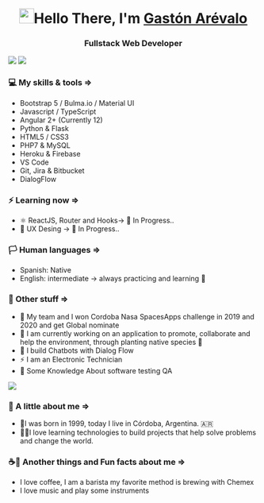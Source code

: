 
<h1 align="center"><img src="https://raw.githubusercontent.com/sidbelbase/sidbelbase/master/wave.gif" width="30px">Hello There, I'm <a href="https://garevalolg.com">Gastón Arévalo</a></h1>
<h3 align="center"> Fullstack Web Developer </h3>

<img src="https://yata-apix-a9caea66-ad78-425f-aa08-e292558ebb65.lss.locawebcorp.com.br/b7c7dbff38ae4f419c94ce8d2254b9d9.png">

<img src="https://github-readme-stats.vercel.app/api/top-langs/?username=GastonArevalo&layout=compact/">

### 💻 My skills & tools =>

- Bootstrap 5 / Bulma.io / Material UI
- Javascript / TypeScript
- Angular 2+ (Currently 12)
- Python & Flask
- HTML5 / CSS3
- PHP7 & MySQL
- Heroku & Firebase
- VS Code
- Git, Jira & Bitbucket
- DialogFlow

### ⚡ Learning now =>

- ⚛ ReactJS, Router and Hooks-> 🌱 In Progress..
- 🐾 UX Desing -> 🌱 In Progress..

### 🏳 Human languages =>

- Spanish: Native
- English: intermediate -> always practicing and learning 🌱

### 🎈 Other stuff =>

- 🚀 My team and I won Cordoba Nasa SpacesApps challenge in 2019 and 2020 and get Global nominate
- 🔭 I am currently working on an application to promote, collaborate and help the environment, through planting native species 🌱
- 🤖 I build Chatbots with Dialog Flow
- ⚡ I am an Electronic Technician
- 🐞 Some Knowledge About software testing QA

<img src="https://yata-apix-a9caea66-ad78-425f-aa08-e292558ebb65.lss.locawebcorp.com.br/b7c7dbff38ae4f419c94ce8d2254b9d9.png">

### 🔎 A little about me =>

- 👴I was born in 1999, today I live in Córdoba, Argentina. 🇦🇷
- 👨‍💻I love learning technologies to build projects that help solve problems and change the world.


### ☕🎸 Another things and Fun facts about me =>

- I love coffee, I am a barista my favorite method is brewing with Chemex
- I love music and play some instruments

